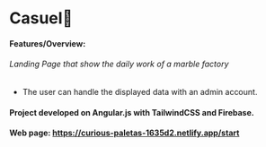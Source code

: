 # Casuel💫

#### Features/Overview:
###### Landing Page that show the daily work of a marble factory
- The user can handle the displayed data with an admin account.

#### Project developed on Angular.js with TailwindCSS and Firebase.

#### Web page: https://curious-paletas-1635d2.netlify.app/start
